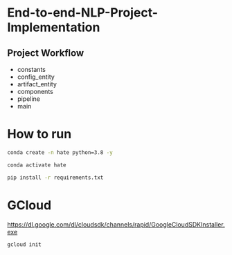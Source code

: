 # End-to-end-NLP-Project-Implementation


## Project Workflow

- constants
- config_entity
- artifact_entity
- components
- pipeline
- main


# How to run


```bash
conda create -n hate python=3.8 -y
```

```bash
conda activate hate
```

```bash
pip install -r requirements.txt
```


# GCloud

https://dl.google.com/dl/cloudsdk/channels/rapid/GoogleCloudSDKInstaller.exe

```Bash
gcloud init
```
